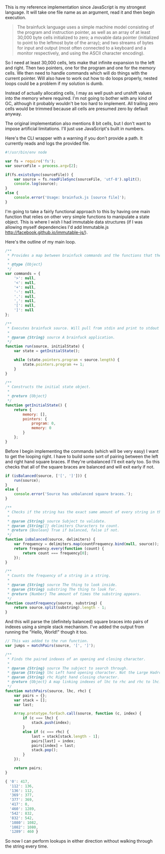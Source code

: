 This is my reference implementation since JavaScript is my strongest language. It will take one file name as an argument, read it and then begin execution.

> The brainfuck language uses a simple machine model consisting of the program and instruction pointer, as well as an array of at least 30,000 byte cells initialized to zero; a movable data pointer (initialized to point to the leftmost byte of the array); and two streams of bytes for input and output (most often connected to a keyboard and a monitor respectively, and using the ASCII character encoding).

So I need at least 30,000 cells, lets make that infinite expansion to the left and right. Then two pointers, one for the program and one for the memory cells. We then need to handle commands which will do things with the current pointer. Will also have to work out how to do loops properly, nested loops could be a problem if my solution is dumb.

Instead of actually allocating cells, I may as well push and unshift values into the memory where required. I'm not going to bother with any kind of GC, although it probably wouldn't be too hard to implement. All trailing zero cells would be trimmed because all cells are presumed zero by default anyway.

The original implementation also mentions 8 bit cells, but I don't want to impose artificial limitations. I'll just use JavaScript's built in numbers.

Here's the CLI wrapper with a warning if you don't provide a path. It currently reads and logs the provided file.

```javascript
#!/usr/bin/env node

var fs = require('fs');
var sourceFile = process.argv[2];

if(fs.existsSync(sourceFile)) {
    var source = fs.readFileSync(sourceFile, 'utf-8').split();
    console.log(source);
}
else {
    console.error('Usage: brainfuck.js [source file]');
}
```

I'm going to take a fairly functional approach to this by having one main function that relies on other very simple functions to manipulate a state object. This is where I wish I had immutable data structures (if I was allowing myself dependencies I'd add Immutable.js http://facebook.github.io/immutable-js/).

Here's the outline of my main loop.

```javascript
/**
 * Provides a map between brainfuck commands and the functions that the state should subsequently be applied to.
 *
 * @type {Object}
 */
var commands = {
    '>': null,
    '<': null,
    '+': null,
    '-': null,
    '.': null,
    ',': null,
    '[': null,
    ']': null
};

/**
 * Executes brainfuck source. Will pull from stdin and print to stdout where required. Here be side effects.
 *
 * @param {String} source A brainfuck application.
 */
function run(source, initialState) {
    var state = getInitialState();

    while (state.pointers.program < source.length) {
        state.pointers.program += 1;
    }
}

/**
 * Constructs the initial state object.
 *
 * @return {Object}
 */
function getInitialState() {
    return {
        memory: [],
        pointers: {
            program: 0,
            memory: 0
        }
    };
}
```

Before I begin implementing the commands (which will be very easy) I want to get the looping right. I have to build some sort of pairing between the left and right hand square braces. If they're unbalanced I'll exit early too. So this checks that all of the square braces are balanced and will exit early if not.

```javascript
if (isBalanced(source, ['[', ']'])) {
    run(source);
}
else {
    console.error('Source has unbalanced square braces.');
}

/**
 * Checks if the string has the exact same amount of every string in the delimiters array.
 *
 * @param {String} source Subject to validate.
 * @param {String[]} delimiters Characters to count.
 * @return {Boolean} True if balanced, false if not.
 */
function isBalanced(source, delimiters) {
    var frequency = delimiters.map(countFrequency.bind(null, source));
    return frequency.every(function (count) {
        return count === frequency[0];
    });
}

/**
 * Counts the frequency of a string in a string.
 *
 * @param {String} source The thing to look inside.
 * @param {String} substring The thing to look for.
 * @return {Number} The amount of times the substring appears.
 */
function countFrequency(source, substring) {
    return source.split(substring).length - 1;
}
```

And this will parse the (definitely balanced) square braces into pairs of indexes using a simple stack mechanism. I've added the output from running the "Hello, World!" though it too.

```javascript
// This was added to the run function.
var jumps = matchPairs(source, '[', ']');

/**
 * Finds the paired indexes of an opening and closing character.
 *
 * @param {String} source The subject to search through.
 * @param {String} lhc Left hand opening character. Not the Large Hadron Collider.
 * @param {String} rhc Right hand closing character.
 * @return {Object} A map linking indexes of lhc to rhc and rhc to lhc.
 */
function matchPairs(source, lhc, rhc) {
    var pairs = {};
    var stack = [];
    var last;

    Array.prototype.forEach.call(source, function (c, index) {
        if (c === lhc) {
            stack.push(index);
        }
        else if (c === rhc) {
            last = stack[stack.length - 1];
            pairs[last] = index;
            pairs[index] = last;
            stack.pop();
        }
    });

    return pairs;
}

{ '0': 417,
  '112': 136,
  '136': 112,
  '369': 377,
  '377': 369,
  '417': 0,
  '460': 1289,
  '542': 832,
  '832': 542,
  '1080': 1082,
  '1082': 1080,
  '1289': 460 }
```

So now I can perform lookups in either direction without walking through the string every time.
